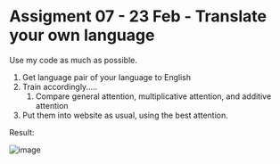 # Assigment 07 - 23 Feb - Translate your own language

Use my code as much as possible.

1. Get language pair of your language to English
2. Train accordingly.....
    1. Compare general attention, multiplicative attention, and additive attention
3. Put them into website as usual, using the best attention.

Result: 

![image](https://user-images.githubusercontent.com/74288640/222981238-6fd64338-d859-4546-a9e2-619718e34d39.png)





